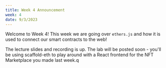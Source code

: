 ```yaml
---
title: Week 4 Announcement
week: 4
date: 9/3/2023
---
```


Welcome to Week 4! This week we are going over `ethers.js` and how it is used to connect our smart contracts to the web!

The lecture slides and recording is up. The lab will be posted soon - you'll be using scaffold-eth to play around with a React frontend for the NFT Marketplace you made last week.q